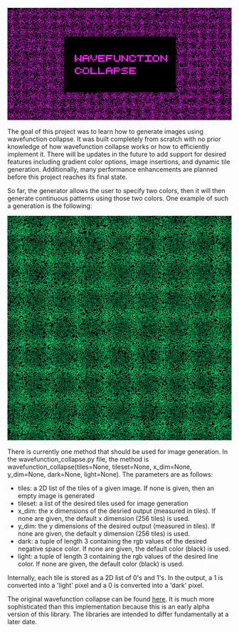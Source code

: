 ![Cover Art](cover.png)

The goal of this project was to learn how to generate images using wavefunction collapse.
It was built completely from scratch with no prior knowledge of how wavefunction collapse works or how to efficiently implement it.
There will be updates in the future to add support for desired features including gradient color options, image insertions, and dynamic tile generation.
Additionally, many performance enhancements are planned before this project reaches its final state.

So far, the generator allows the user to specify two colors, then it will then generate continuous patterns using those two colors.
One example of such a generation is the following:

![Example Image](img.png)

There is currently one method that should be used for image generation. In the wavefunction_collapse.py file, the method is wavefunction_collapse(tiles=None, tileset=None, x_dim=None, y_dim=None, dark=None, light=None). The parameters are as follows:
- tiles: a 2D list of the tiles of a given image. If none is given, then an empty image is generated
- tileset: a list of the desired tiles used for image generation
- x_dim: the x dimensions of the desried output (measured in tiles). If none are given, the default x dimension (256 tiles) is used.
- y_dim: the y dimensions of the desired output (measured in tiles). If none are given, the default y dimension (256 tiles) is used.
- dark: a tuple of length 3 containing the rgb values of the desired negative space color. If none are given, the default color (black) is used.
- light: a tuple of length 3 containing the rgb values of the desired line color. If none are given, the default color (black) is used.

Internally, each tile is stored as a 2D list of 0's and 1's. In the output, a 1 is converted into a 'light' pixel and a 0 is converted into a 'dark' pixel.
 
The original wavefunction collapse can be found [here](https://github.com/mxgmn/WaveFunctionCollapse). It is much more sophisticated than this implementation because this is an early alpha version of this library. The libraries are intended to differ fundamentally at a later date.
